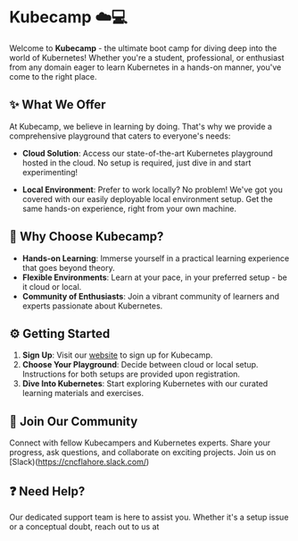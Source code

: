 # Kubecamp :cloud::computer:

Welcome to **Kubecamp** - the ultimate boot camp for diving deep into the world of Kubernetes! Whether you're a student, professional, or enthusiast from any domain eager to learn Kubernetes in a hands-on manner, you've come to the right place.

## :sparkles: What We Offer

At Kubecamp, we believe in learning by doing. That's why we provide a comprehensive playground that caters to everyone's needs:

- **Cloud Solution**: Access our state-of-the-art Kubernetes playground hosted in the cloud. No setup is required, just dive in and start experimenting!

- **Local Environment**: Prefer to work locally? No problem! We've got you covered with our easily deployable local environment setup. Get the same hands-on experience, right from your own machine.

## :rocket: Why Choose Kubecamp?

- **Hands-on Learning**: Immerse yourself in a practical learning experience that goes beyond theory. 
- **Flexible Environments**: Learn at your pace, in your preferred setup - be it cloud or local.
- **Community of Enthusiasts**: Join a vibrant community of learners and experts passionate about Kubernetes.

## :gear: Getting Started

1. **Sign Up**: Visit our [website](kcdlahore.org) to sign up for Kubecamp. 
2. **Choose Your Playground**: Decide between cloud or local setup. Instructions for both setups are provided upon registration.
3. **Dive Into Kubernetes**: Start exploring Kubernetes with our curated learning materials and exercises.

## :handshake: Join Our Community

Connect with fellow Kubecampers and Kubernetes experts. Share your progress, ask questions, and collaborate on exciting projects. Join us on [Slack)(https://cncflahore.slack.com/)

## :question: Need Help?

Our dedicated support team is here to assist you. Whether it's a setup issue or a conceptual doubt, reach out to us at 

